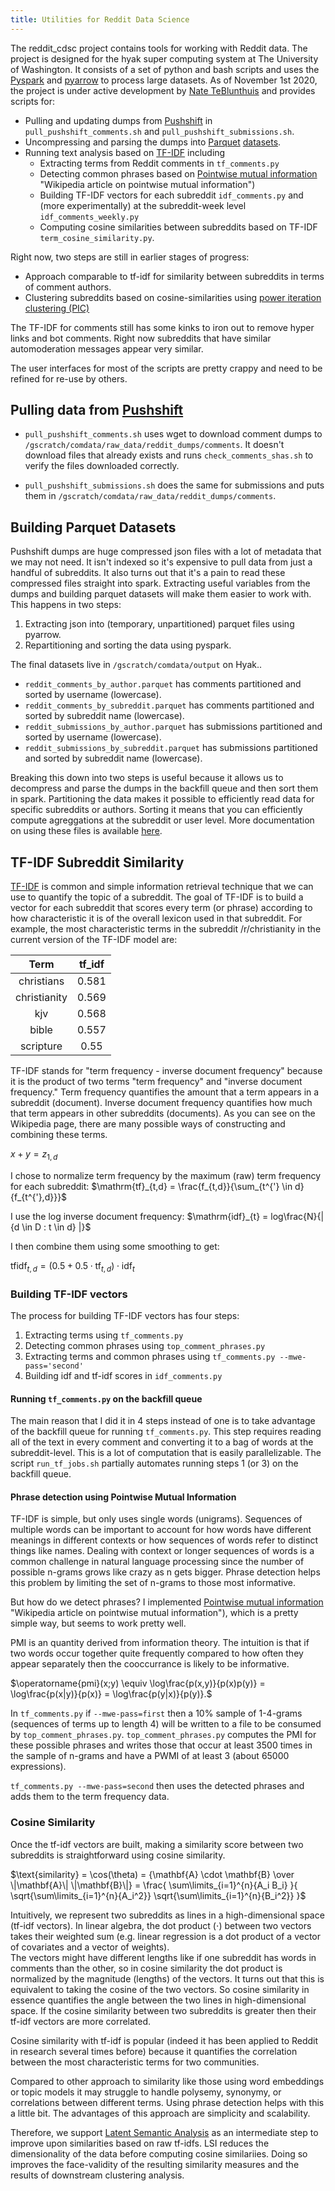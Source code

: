 ```yaml
---
title: Utilities for Reddit Data Science
---
```



The reddit_cdsc project contains tools for working with Reddit data.  The project is designed for the hyak super computing system at The University of Washington.  It consists of a set of python and bash scripts and uses the [Pyspark](https://spark.apache.org/docs/latest/api/python/index.html "Pyspark documentation") and [pyarrow](https://arrow.apache.org/docs/python/ "documentation of python arrow bindings") to process large datasets.  As of November 1st 2020, the project is under active development by [Nate TeBlunthuis](https://wiki.communitydata.science/People#Nathan_TeBlunthuis_.28University_of_Washington.29 "Nate's profile on the Community Data Science Collective Wiki") and provides scripts for:

- Pulling and updating dumps from [Pushshift](https://pushshift.io "Pushshift.io") in `pull_pushshift_comments.sh` and `pull_pushshift_submissions.sh`.
- Uncompressing and parsing the dumps into [Parquet](https://parquet.apache.org/ "apahce parquet website") [datasets](https://wiki.communitydata.science/CommunityData:Hyak_Datasets#Reading_Reddit_parquet_datasets "Wikilink to documentation on the Reddit parquet datasets").
- Running text analysis based on [TF-IDF](https://en.wikipedia.org/wiki/Tf%E2%80%93idf "Wikipedia article on tf-idf") including 
  - Extracting terms from Reddit comments in `tf_comments.py`
  - Detecting common phrases based on [Pointwise mutual information](https://en.wikipedia.org/wiki/Pointwise_mutual_information) "Wikipedia article on pointwise mutual information")
  - Building TF-IDF vectors for each subreddit `idf_comments.py` and (more experimentally) at the subreddit-week level `idf_comments_weekly.py` 
  - Computing cosine similarities between subreddits based on TF-IDF `term_cosine_similarity.py`. 

Right now, two steps are still in earlier stages of progress:

- Approach comparable to tf-idf for similarity between subreddits in terms of comment authors. 
- Clustering subreddits based on cosine-similarities using [power iteration clustering (PIC)](http://www.cs.cmu.edu/~wcohen/postscript/icml2010-pic-final.pdf "Paper on power iteration clustering")

The TF-IDF for comments still has some kinks to iron out to remove hyper links and bot comments. Right now subreddits that have similar automoderation messages appear very similar.

The user interfaces for most of the scripts are pretty crappy and need to be refined for re-use by others. 

## Pulling data from [Pushshift](https://pushshift.io "Pushshift.io") ##

- `pull_pushshift_comments.sh` uses wget to download comment dumps to  `/gscratch/comdata/raw_data/reddit_dumps/comments`. It doesn't download files that already exists and runs `check_comments_shas.sh` to verify the files downloaded correctly. 

- `pull_pushshift_submissions.sh` does the same for submissions and puts them in `/gscratch/comdata/raw_data/reddit_dumps/comments`.

## Building Parquet Datasets ##

Pushshift dumps are huge compressed json files with a lot of metadata that we may not need. It isn't indexed so it's expensive to pull data from just a handful of subreddits. It also turns out that it's a pain to read these compressed files straight into spark. Extracting useful variables from the dumps and building parquet datasets will make them easier to work with.  This happens in two steps:

1. Extracting json into (temporary, unpartitioned) parquet files using pyarrow.
2. Repartitioning and sorting the data using pyspark.

The final datasets live in `/gscratch/comdata/output` on Hyak..

- `reddit_comments_by_author.parquet` has comments partitioned and sorted by username (lowercase).
- `reddit_comments_by_subreddit.parquet` has comments partitioned and sorted by subreddit name (lowercase).
- `reddit_submissions_by_author.parquet` has submissions partitioned and sorted by username (lowercase).
- `reddit_submissions_by_subreddit.parquet` has submissions partitioned and sorted by subreddit name (lowercase).

Breaking this down into two steps is useful because it allows us to decompress and parse the dumps in the backfill queue and then sort them in spark. Partitioning the data makes it possible to efficiently read data for specific subreddits or authors.  Sorting it means that you can efficiently compute agreggations at the subreddit or user level. More documentation on using these files is available [here](https://wiki.communitydata.science/CommunityData:Hyak_Datasets#Reading_Reddit_parquet_datasets "Wikilink to documentation on the Reddit parquet datasets").

## TF-IDF Subreddit Similarity ##

[TF-IDF](https://en.wikipedia.org/wiki/Tf%E2%80%93idf "Wikipedia article on tf-idf") is common and simple information retrieval technique that we can use to quantify the topic of a subreddit.  The goal of TF-IDF is to build a vector for each subreddit that scores every term (or phrase) according to how characteristic it is of the overall lexicon used in that subreddit. For example, the most characteristic terms in the subreddit /r/christianity in the current version of the TF-IDF model are:

| Term         | tf_idf |
|:------------:|:------:|
| christians   | 0.581  |
| christianity | 0.569  |
| kjv          | 0.568  |
| bible        | 0.557  |
| scripture    | 0.55   |

TF-IDF stands for "term frequency - inverse document frequency" because it is the product of two terms "term frequency" and "inverse document frequency." Term frequency quantifies the amount that a term appears in a subreddit (document). Inverse document frequency quantifies how much that term appears in other subreddits (documents). As you can see on the Wikipedia page, there are many possible ways of constructing and combining these terms. 

$x + y = z_{1,d}$ 

I chose to normalize term frequency by the maximum (raw) term frequency for each subreddit:
$\mathrm{tf}_{t,d} = \frac{f_{t,d}}{\sum_{t^{'} \in d}{f_{t^{'},d}}}$ 

I use the log inverse document frequency:
$\mathrm{idf}_{t} = log\frac{N}{| {d \in D : t \in d} |}$

I then combine them using some smoothing to get:

$\mathrm{tfidf}_{t,d} = (0.5 + 0.5 \cdot \mathrm{tf}_{t,d}) \cdot \mathrm{idf}_{t}$ 

### Building TF-IDF vectors ###

The process for building TF-IDF vectors has four steps:

1. Extracting terms using `tf_comments.py`
2. Detecting common phrases using `top_comment_phrases.py`
3. Extracting terms and common phrases using `tf_comments.py --mwe-pass='second'`
4. Building idf and tf-idf scores in `idf_comments.py`

#### Running `tf_comments.py` on the backfill queue ####

The main reason that I did it in 4 steps instead of one is to take advantage of the backfill queue for running `tf_comments.py`.  This step requires reading all of the text in every comment and converting it to a bag of words at the subreddit-level.  This is a lot of computation that is easily parallelizable. The script `run_tf_jobs.sh` partially automates running steps 1 (or 3) on the backfill queue. 

#### Phrase detection using Pointwise Mutual Information ####

TF-IDF is simple, but only uses single words (unigrams).  Sequences of multiple words can be important to account for how words have different meanings in different contexts or how sequences of words refer to distinct things like names. Dealing with context or longer sequences of words is a common challenge in natural language processing since the number of possible n-grams grows like crazy as n gets bigger. Phrase detection helps this  problem by limiting the set of n-grams to those most informative. 

But how do we detect phrases?  I implemented [Pointwise mutual information](https://en.wikipedia.org/wiki/Pointwise_mutual_information) "Wikipedia article on pointwise mutual information"), which is a pretty simple way, but seems to work pretty well. 

PMI is an quantity derived from information theory. The intuition is that if two words occur together quite frequently compared to how often they appear separately then the cooccurrance is likely to be informative. 

$\operatorname{pmi}(x;y) \equiv \log\frac{p(x,y)}{p(x)p(y)} = \log\frac{p(x|y)}{p(x)} = \log\frac{p(y|x)}{p(y)}.$

In `tf_comments.py` if `--mwe-pass=first` then a 10\% sample of 1-4-grams (sequences of terms up to length 4) will be written to a file to be consumed by `top_comment_phrases.py`.  `top_comment_phrases.py` computes the PMI for these possible phrases and writes those that occur at least 3500 times in the sample of n-grams and have a PWMI of at least 3 (about 65000 expressions). 

`tf_comments.py --mwe-pass=second` then uses the detected phrases and adds them to the term frequency data. 

### Cosine Similarity ###

Once the tf-idf vectors are built, making a similarity score between two subreddits is straightforward using cosine similarity. 

$\text{similarity} = \cos(\theta) = {\mathbf{A} \cdot \mathbf{B} \over \|\mathbf{A}\| \|\mathbf{B}\|} = \frac{ \sum\limits_{i=1}^{n}{A_i  B_i} }{ \sqrt{\sum\limits_{i=1}^{n}{A_i^2}}  \sqrt{\sum\limits_{i=1}^{n}{B_i^2}} }$

Intuitively, we represent two subreddits as lines in a high-dimensional space (tf-idf vectors). 
In linear algebra, the dot product ($\cdot$) between two vectors takes their weighted sum (e.g. linear regression is a dot product of a vector of covariates and a vector of weights).  
The vectors might have different lengths like if one subreddit has words in comments than the other, so in cosine similarity the dot product is normalized by the magnitude (lengths) of the vectors. 
It turns out that this is equivalent to taking the cosine of the two vectors.  So cosine similarity in essence quantifies the angle between the two lines in high-dimensional space.  If the cosine similarity between two subreddits is greater then their tf-idf vectors are more correlated. 

Cosine similarity with tf-idf is popular (indeed it has been applied to Reddit in research several times before) because it quantifies the correlation between the most characteristic terms for two communities.

Compared to other approach to similarity like those using word embeddings or topic models it may struggle to handle polysemy, synonymy, or correlations between different terms.  Using phrase detection helps with this a little bit.  The advantages of this approach are simplicity and scalability.  

Therefore, we support [Latent Semantic Analysis](https://en.wikipedia.org/wiki/Latent_semantic_analysis "Wikipedia article on Latent semantic analysis") as an intermediate step to improve upon similarities based on raw tf-idfs. 
LSI reduces the dimensionality of the data before computing cosine similariies. Doing so improves the face-validity of the resulting similarity measures and the results of downstream clustering analysis.

